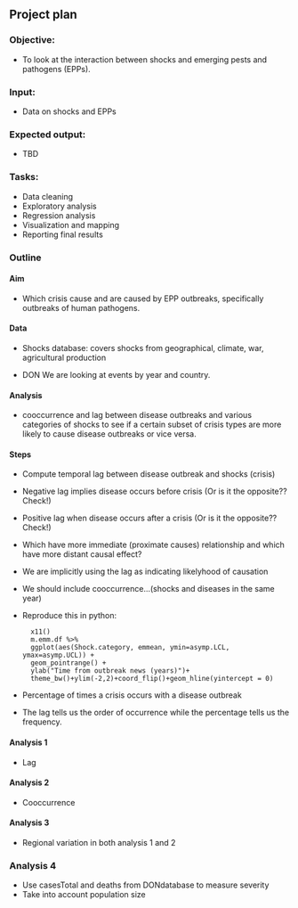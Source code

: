 ## Project plan

### Objective:
- To look at the interaction between shocks and emerging pests and pathogens (EPPs).

### Input:
- Data on shocks and EPPs

### Expected output:
- TBD

### Tasks:
- Data cleaning
- Exploratory analysis
- Regression analysis
- Visualization and mapping
- Reporting final results


### Outline
#### Aim
- Which crisis cause and are caused by EPP outbreaks, specifically outbreaks of human pathogens.


#### Data
- Shocks database: covers shocks from geographical, climate, war, agricultural production

- DON We are looking at events by year and country.


#### Analysis

- cooccurrence and lag between disease outbreaks and various categories of shocks to see if a certain subset of crisis types are more likely to cause disease outbreaks or vice versa.

#### Steps
- Compute temporal lag between disease outbreak and shocks (crisis)
- Negative lag implies disease occurs before crisis (Or is it the opposite?? Check!)
- Positive lag when disease occurs after a crisis (Or is it the opposite?? Check!)
- Which have more immediate (proximate causes) relationship and which have more distant causal effect?
- We are implicitly using the lag as indicating likelyhood of causation
- We should include cooccurrence...(shocks and diseases in the same year)
- Reproduce this in python:
            
        x11()
        m.emm.df %>%
        ggplot(aes(Shock.category, emmean, ymin=asymp.LCL, ymax=asymp.UCL)) +
        geom_pointrange() +
        ylab("Time from outbreak news (years)")+
        theme_bw()+ylim(-2,2)+coord_flip()+geom_hline(yintercept = 0)

- Percentage of times a crisis occurs with a disease outbreak
- The lag tells us the order of occurrence while the percentage tells us the frequency.
#### Analysis 1
- Lag
#### Analysis 2
- Cooccurrence
#### Analysis 3
- Regional variation in both analysis 1 and 2
### Analysis 4
- Use casesTotal and deaths from DONdatabase to measure severity
- Take into account population size